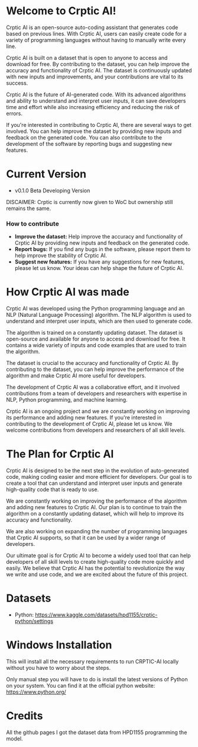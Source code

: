 # Welcome to Crptic AI!

Crptic AI is an open-source auto-coding assistant that generates code based on previous lines. With Crptic AI, users can easily create code for a variety of programming languages without having to manually write every line.

Crptic AI is built on a dataset that is open to anyone to access and download for free. By contributing to the dataset, you can help improve the accuracy and functionality of Crptic AI. The dataset is continuously updated with new inputs and improvements, and your contributions are vital to its success.

Crptic AI is the future of AI-generated code. With its advanced algorithms and ability to understand and interpret user inputs, it can save developers time and effort while also increasing efficiency and reducing the risk of errors.

If you're interested in contributing to Crptic AI, there are several ways to get involved. You can help improve the dataset by providing new inputs and feedback on the generated code. You can also contribute to the development of the software by reporting bugs and suggesting new features.

# Current Version
- v0.1.0 Beta Developing Version
  
DISCAIMER: Crptic is currently now given to WoC but ownership still remains the same.

### How to contribute
- **Improve the dataset:** Help improve the accuracy and functionality of Crptic AI by providing new inputs and feedback on the generated code.
- **Report bugs:** If you find any bugs in the software, please report them to help improve the stability of Crptic AI.
- **Suggest new features:** If you have any suggestions for new features, please let us know. Your ideas can help shape the future of Crptic AI.

# How Crptic AI was made

Crptic AI was developed using the Python programming language and an NLP (Natural Language Processing) algorithm. The NLP algorithm is used to understand and interpret user inputs, which are then used to generate code.

The algorithm is trained on a constantly updating dataset. The dataset is open-source and available for anyone to access and download for free. It contains a wide variety of inputs and code examples that are used to train the algorithm.

The dataset is crucial to the accuracy and functionality of Crptic AI. By contributing to the dataset, you can help improve the performance of the algorithm and make Crptic AI more useful for developers.

The development of Crptic AI was a collaborative effort, and it involved contributions from a team of developers and researchers with expertise in NLP, Python programming, and machine learning.

Crptic AI is an ongoing project and we are constantly working on improving its performance and adding new features. If you're interested in contributing to the development of Crptic AI, please let us know. We welcome contributions from developers and researchers of all skill levels.

# The Plan for Crptic AI

Crptic AI is designed to be the next step in the evolution of auto-generated code, making coding easier and more efficient for developers. Our goal is to create a tool that can understand and interpret user inputs and generate high-quality code that is ready to use.

We are constantly working on improving the performance of the algorithm and adding new features to Crptic AI. Our plan is to continue to train the algorithm on a constantly updating dataset, which will help to improve its accuracy and functionality.

We are also working on expanding the number of programming languages that Crptic AI supports, so that it can be used by a wider range of developers.

Our ultimate goal is for Crptic AI to become a widely used tool that can help developers of all skill levels to create high-quality code more quickly and easily. We believe that Crptic AI has the potential to revolutionize the way we write and use code, and we are excited about the future of this project.

# Datasets
- Python: https://www.kaggle.com/datasets/hpd1155/crptic-python/settings

# Windows Installation

This will install all the necessary requirements to run CRPTIC-AI locally without
you have to worry about the steps.

Only manual step you will have to do is install the latest versions of Python on your system.
You can find it at the official python website: https://www.python.org/

# Credits
All the github pages I got the dataset data from
HPD1155 programming the model.
